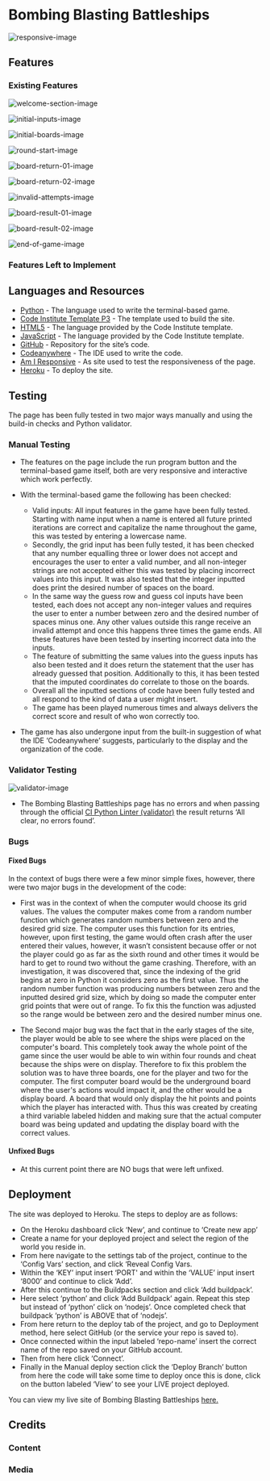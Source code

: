 # Bombing Blasting Battleships
![responsive-image](documentation/01-responsive-design.png)

## Features
### Existing Features

![welcome-section-image](documentation/02-welcome-statement.png)

![initial-inputs-image](documentation/03-initial-inputs.png)

![initial-boards-image](documentation/04-initial-boards.png)

![round-start-image](documentation/05-guess-inputs.png)

![board-return-01-image](documentation/06-board-results-01.png)

![board-return-02-image](documentation/07-board-results-02.png)

![invalid-attempts-image](documentation/08-invalid-attempts.png)

![board-result-01-image](documentation/09-board-result-01.png)

![board-result-02-image](documentation/10-board-result-02.png)

![end-of-game-image](documentation/11-end-game.png)

### Features Left to Implement

## Languages and Resources

* [Python](https://www.python.org/) - The language used to write the terminal-based game.
* [Code Institute Template P3](https://github.com/Code-Institute-Org/p3-template) - The template used to build the site.
* [HTML5](https://html.spec.whatwg.org/multipage/) - The language provided by the Code Institute template. 
* [JavaScript](https://www.w3.org/TR/css-2022/)  - The language provided by the Code Institute template.  
* [GitHub](https://github.com/) - Repository for the site’s code.
* [Codeanywhere](https://www.codecademy.com/)  - The IDE used to write the code.
* [Am I Responsive](https://ui.dev/amiresponsive) - As site used to test the responsiveness of the page.
* [Heroku](https://www.heroku.com/home) - To deploy the site.

## Testing

The page has been fully tested in two major ways manually and using the build-in checks and Python validator.

### Manual Testing

* The features on the page include the run program button and the terminal-based game itself, both are very responsive and interactive which work perfectly.
* With the terminal-based game the following has been checked:
    - Valid inputs: All input features in the game have been fully tested. Starting with name input when a name is entered all future printed iterations are correct and capitalize the name throughout the game, this was tested by entering a lowercase name.
    - Secondly, the grid input has been fully tested, it has been checked that any number equalling three or lower does not accept and encourages the user to enter a valid number, and all non-integer strings are not accepted either this was tested by placing incorrect values into this input. It was also tested that the integer inputted does print the desired number of spaces on the board.
    - In the same way the guess row and guess col inputs have been tested, each does not accept any non-integer values and requires the user to enter a number between zero and the desired number of spaces minus one. Any other values outside this range receive an invalid attempt and once this happens three times the game ends. All these features have been tested by inserting incorrect data into the inputs.
    - The feature of submitting the same values into the guess inputs has also been tested and it does return the statement  that the user has already guessed that position. Additionally to this, it has been tested that the imputed coordinates do correlate to those on the boards.
    - Overall all the inputted sections of code have been fully tested and all respond to the kind of data a user might insert.
    - The game has been played numerous times and always delivers the correct score and result of who won correctly too.

* The game has also undergone input from the built-in suggestion of what the IDE ‘Codeanywhere’ suggests, particularly to the display and the organization of the code. 

### Validator Testing
![validator-image](documentation/12-validator-check.png)

* The Bombing Blasting Battleships page has no errors and when passing through the official [CI Python Linter (validator)](https://pep8ci.herokuapp.com/) the result returns ‘All clear, no errors found’.

### Bugs

#### Fixed Bugs

In the context of bugs there were a few minor simple fixes, however, there were two major bugs in the development of the code:

* First was in the context of when the computer would choose its grid values. The values the computer makes come from a random number function which generates random numbers between zero and the desired grid size. The computer uses this function for its entries, however, upon first testing, the game would often crash after the user entered their values, however, it wasn’t consistent because offer or not the player could go as far as the sixth round and other times it would be hard to get to round two without the game crashing. Therefore, with an investigation, it was discovered that, since the indexing of the grid begins at zero in Python it considers zero as the first value. Thus the random number function was producing numbers between zero and the inputted desired grid size, which by doing so made the computer enter grid points that were out of range. To fix this the function was adjusted so the range would be between zero and the desired number minus one. 

* The Second major bug was the fact that in the early stages of the site, the player would be able to see where the ships were placed on the computer's board. This completely took away the whole point of the game since the user would be able to win within four rounds and cheat because the ships were on display. Therefore to fix this problem the solution was to have three boards, one for the player and two for the computer. The first computer board would be the underground board where the user's actions would impact it, and the other would be a display board. A board that would only display the hit points and points which the player has interacted with. Thus this was created by creating a third variable labeled hidden and making sure that the actual computer board was being updated and updating the display board with the correct values.

#### Unfixed Bugs

* At this current point there are NO bugs that were left unfixed. 

## Deployment

The site was deployed to Heroku. The steps to deploy are as follows:
* On the Heroku dashboard click ‘New’, and continue to ‘Create new app’
* Create a name for your deployed project and select the region of the world you reside in.
* From here navigate to the settings tab of the project, continue to the ‘Config Vars’ section, and click ‘Reveal Config Vars.
* Within the ‘KEY’ input insert ‘PORT' and within the ‘VALUE’ input insert ‘8000’ and continue to click ‘Add’.
* After this continue to the Buildpacks section and click ‘Add buildpack’. 
* Here select ‘python’ and click ‘Add Buildpack’ again. Repeat this step but instead of ‘python’ click on ‘nodejs’. Once completed check that buildpack ‘python’ is ABOVE that of ‘nodejs’.
* From here return to the deploy tab of the project, and go to Deployment method, here select GitHub (or the service your repo is saved to).
* Once connected within the input labeled ‘repo-name’ insert the correct name of the repo saved on your GitHub account.
* Then from here click ‘Connect’.
* Finally in the Manual deploy section click the ‘Deploy Branch’ button from here the code will take some time to deploy once this is done, click on the button labeled ‘View’ to see your LIVE project deployed. 

You can view my live site of Bombing Blasting Battleships [here.](https://bombing-blasting-battleships-f95b679c02b6.herokuapp.com/)

## Credits

### Content
### Media

